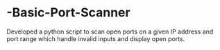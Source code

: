 # -Basic-Port-Scanner
Developed a python script to scan open ports on a given IP address  and port range  which handle invalid inputs and display open ports.
